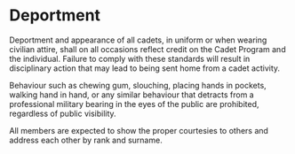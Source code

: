 # Deportment

Deportment and appearance of all cadets, in uniform or when wearing civilian attire, shall on all occasions reflect credit on the Cadet Program and the individual. Failure to comply with these standards will result in disciplinary action that may lead to being sent home from a cadet activity.

Behaviour such as chewing gum, slouching, placing hands in pockets, walking hand in hand, or any similar behaviour that detracts from a professional military bearing in the eyes of the public are prohibited, regardless of public visibility.

All members are expected to show the proper courtesies to others and address each other by rank and surname.

